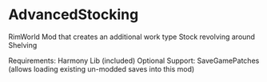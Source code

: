 # AdvancedStocking
RimWorld Mod that creates an additional work type Stock revolving around Shelving

Requirements: Harmony Lib (included)
Optional Support: SaveGamePatches (allows loading existing un-modded saves into this mod)
